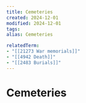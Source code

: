 ```yaml
---
title: Cemeteries
created: 2024-12-01
modified: 2024-12-01
tags: 
alias: Cemeteries

relatedTerm:
- "[[21273 War memorials]]"
- "[[4942 Death]]"
- "[[2483 Burials]]"
---
```

# Cemeteries
